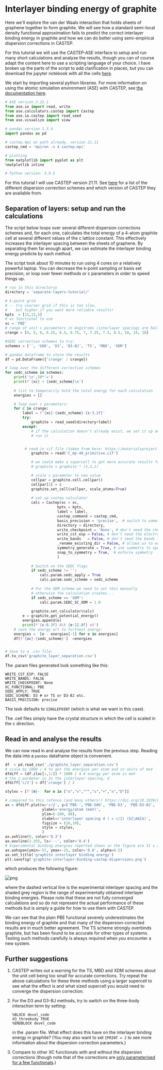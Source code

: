 # Interlayer binding energy of graphite 

Here we'll explore the van der Waals interaction that holds sheets of graphene together to form graphite. We will see how a standard semi-local density functional approximation fails to predict the correct interlayer binding energy in graphite and how we can do better using semi-empirical dispersion corrections in CASTEP.

For this tutorial we will use the CASTEP-ASE interface to setup and run many short calculations and analyse the results, though you can of course adapt the content here to use a scripting language of your choice. I have broken up the parts of the script to add clarification in places, but you can download the jupyter notebook with all the cells [here](castep-ase-dispersion-tutorial.ipynb).


We start by importing several python libraries. For more information on using the atomic simulation environment (ASE) with CASTEP, see [the documentation here](https://wiki.fysik.dtu.dk/ase/ase/calculators/castep.html).  


```python
# ASE version 3.22.1
from ase.io import read, write
from ase.calculators.castep import Castep
from ase.io.castep import read_seed
from ase.visualize import view

# pandas version 1.3.4
import pandas as pd

# castep.mpi on path already, version 21.11
castep_cmd = 'mpirun -n 4 castep.mpi'

# plotting
from matplotlib import pyplot as plt
%matplotlib inline

# Python version: 3.9.5


```

For this tutorial I will use CASTEP version 21.11. See [here](../../documentation/Dispersion_corrections/overview.md#table) for a list of the different dispersion correction schemes and which version of CASTEP they are available from. 



## Separation of layers: setup and run the calculations


The script below loops over several different dispersion corrections schemes and, for each one, calculates the total energy of a 4-atom graphite cell at several different values of the c lattice constant. This effectively increases the interlayer spacing between the sheets of graphene. By separating them far enough apart, we can estimate the interlayer binding energy predicte by each method. 

The script took about 10 minutes to run using 4 cores on a relatively powerful laptop. You can decrease the k-point sampling or basis set precision, or loop over fewer methods or c parameters in order to speed things up. 


```python
# run in this directorsy
directory = 'separate-layers-tutorial/'

# k-point grid 
# -- try coarser grid if this is too slow, 
#    but higher if you want more reliable results! 
kpts  = [13,13,5]
# xc functional to use
xc = 'PBE' 
# range of unit c parameters in Angstroms (interlayer spacings are half these!)
crange = [4, 5, 6, 6.25, 6.5, 6.75, 7, 7.25, 7.5, 8.5, 10, 14, 16]

#SEDC correction schemes to try:
schemes = ['', 'G06', 'D3', 'D3-BJ', 'TS', 'MBD', 'XDM']

# pandas dataframe to store the results
df = pd.DataFrame({'crange' : crange})

# loop over the different correction schemes
for sedc_scheme in schemes:
    print('\n',50*'=')
    print(f'{xc} + {sedc_scheme}\n')
    
    # list to temporarily hold the total energy for each calculation
    energies = []

    # loop over c parameters:
    for c in crange:
        label = f'{xc}-{sedc_scheme}-{c:3.2f}'
        try:
            graphite = read_seed(directory+label)
        except:
            # if the calculation doesn't already exist, we set it up and 
            # run it


         # read in cif file (taken from here: https://materialsproject.org/materials/mp-48 )
            graphite = read('C_mp-48_primitive.cif')

            # we could make a supercell to get more accurate results for TS, MBD and XDM schemes.  
            # graphite = graphite * (3,3,1)

            # scale c parameter to new value
            cellpar = graphite.cell.cellpar()
            cellpar[2] = c
            graphite.set_cell(cellpar, scale_atoms=True)
            
            # set up castep calculator
            calc = Castep(xc = xc,
                        kpts = kpts, 
                        label = label, 
                        castep_command = castep_cmd, 
                        basis_precision = 'precise',  # switch to something cheaper (e.g. FINE) to speed things up for this example..
                        directory = directory,
                        write_checkpoint = 'None', # don't need the checkpoint files now
                        write_cst_esp = False, # don't need the electrostatic potential file now
                        write_bands   = False, # don't need the bands file now
                        _rename_existing_dir = False, # allows us to write all these calculations to the same directory... 
                        symmetry_generate = True, # use symmetry to speed up the calculation
                        snap_to_symmetry = True,  # enforce symmetry
                        )
            
            # Switch on the SEDC flags 
            if sedc_scheme != '':
                calc.param.sedc_apply = True
                calc.param.sedc_scheme = sedc_scheme
            
            # For the XDM scheme we need to set this manually
            # otherwise the calculation crashes... 
            if sedc_scheme == 'XDM':
                calc.param.SEDC_SC_XDM = 1.0
                
            graphite.set_calculator(calc)
        e = graphite.get_potential_energy()
        energies.append(e)
        print(f'{c:8.3f} A\t {e:12.8f} eV')
    # save the energy wrt to furthest energy: 
    energies =  [e - energies[-1] for e in energies]
    df[f'{xc}-{sedc_scheme}']  =energies


# Save to a .csv file: 
df.to_csv('graphite_layer_separation.csv')
```

The .param files generated look something like this: 

```
WRITE_CST_ESP: FALSE
WRITE_BANDS: FALSE
WRITE_CHECKPOINT: None
XC_FUNCTIONAL: PBE
SEDC_APPLY: TRUE
SEDC_SCHEME: D3 # or TS or D3-BJ etc.
BASIS_PRECISION: precise
```

The task defaults to `SINGLEPOINT` (which is what we want in this case).

The .cell files simply have the crystal structure in which the cell is scaled in the c direction. 





## Read in and analyse the results

We can now read in and analyse the results from the previous step. Reading the data into a `pandas` dataframe object is convenient. 

```python
df  = pd.read_csv('./graphite_layer_separation.csv')
# scale by 1000 / 4 to get the energies per atom and in units of meV
dfdiff = (df.iloc[:,1:]) * 1000 / 4 # energy per atom in meV
# the c parmeter is 2x the interlayer spacing, d
dfdiff['c/2'] = df['crange'] / 2

styles = [f'{m}-' for m in ["o","v","^","s","+","x","D"]]

# compared to this refence (and many others!) https://doi.org/10.1039/C3RA47187J
ax = dfdiff.plot(x='c/2', y=['PBE-','PBE-G06', 'PBE-D3', 'PBE-D3-BJ', 'PBE-TS', 'PBE-MBD', 'PBE-XDM'],
                 ylabel='energy/atom (meV)',
                 ylim=(-100, 80), 
                 xlabel=r'interlayer spacing d ( = c/2) (${\AA}$)',
                 figsize = (16,10),
                 style = styles,
                 )
ax.axhline(0, color='0.3')
ax.axvline(3.355, ls='--', color='0.4') 
# Experimental binding energies reported shown in the figure are 31 ± 2, 43, 52 ± 5 and 35 (+15 to –10) meV per atom
ax.axhspan(ymin=-57, ymax=-25, color='0.8', alpha=0.5)
ax.set_title('graphite interlayer binding energy')
plt.savefig('graphite-interlayer-binding-castep-dispersions.png')


```

which produces the following figure:

    
![png](graphite-interlayer-binding-castep-dispersions.png)

where the dashed vertical line is the experimental interlayer spacing and the shaded grey region is the range of experimentally obtained interlayer binding energies. Please note that these are not fully converged calculations and so do not represent the actual performance of these methods but is simply a guide for how to use them with CASTEP. 


We can see that the plain PBE functional severely underestimates the binding energy of graphite and that many of the dispersion-corrected results are in much better agreement. The TS scheme strongly overbinds graphite, but has been found to be accurate for other types of systems. Testing such methods carefully is always required when you encounter a new system. 


## Further suggestions

1. CASTEP writes out a warning for the TS, MBD and XDM schemes about the unit cell being too small for accurate corrections. Try repeat the above calculations for these three methods using a larger supercell to see what the effect is and what sized supercell you would need to converge the dispersion correction.

2. For the D3 and D3-BJ methods, try to switch on the three-body interaction term by setting:

    ```
    %BLOCK devel_code
    d3_threebody TRUE
    %ENDBLOCK devel_code
    ```

    in the .param file. What effect does this have on the interlayer binding energy in graphite? (You may also want to set `IPRINT = 2`  to see more information about the dispersion correction parameters.)


3.  Compare to other XC functionals with and without the dispersion corrections (though note that of the corrections are [only parameterised for a few functionals](../../documentation/Dispersion_corrections/overview.md#table).) 





